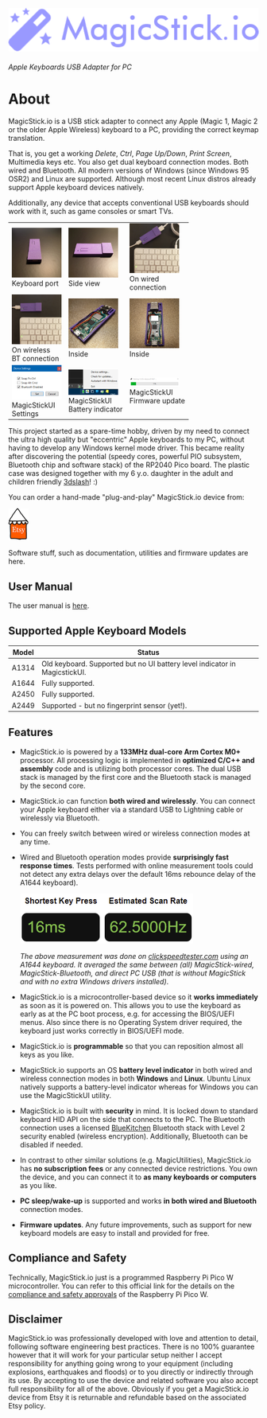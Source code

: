 [![magicstick-logo](docs/magicstick-logo.png)](https://github.com/samartzidis/magicstick.io)
###### Apple Keyboards USB Adapter for PC

# About

MagicStick.io is a USB stick adapter to connect any Apple (Magic 1, Magic 2 or the older Apple Wireless) keyboard to a PC, providing the correct keymap translation. 

That is, you get a working _Delete_, _Ctrl_, _Page Up/Down_, _Print Screen_, Multimedia keys etc. You also get dual keyboard connection modes. Both wired and Bluetooth. All modern versions of Windows (since Windows 95 OSR2) and Linux are supported. Although most recent Linux distros already support Apple keyboard devices natively.

Additionally, any device that accepts conventional USB keyboards should work with it, such as game consoles or smart TVs.
  
<table>
<body>
  <tr>
    <td>
    <a href="docs/front.png"><img src="docs/front_tn.png" alt=""></a>
    </br>
    Keyboard port
    </td>
    <td>
    <a href="docs/side.png"><img src="docs/side_tn.png" alt=""></a>
    </br>
    Side view
    </td>
    <td>
    <a href="docs/wired.png"><img src="docs/wired_tn.png" alt=""></a>
    </br>
    On wired</br>connection
    </td>
  </tr>
  <tr>
    <td>
    <a href="docs/wireless.png"><img src="docs/wireless_tn.png" alt=""></a>
    </br>
    On wireless</br>BT connection
    </td>
    <td>
    <a href="docs/open-1.png"><img src="docs/open-1_tn.png" alt=""></a>
    </br>
    Inside
    </td>    
    <td>
    <a href="docs/open-2.png"><img src="docs/open-2_tn.png" alt=""></a>
    </br>
    Inside
    </td>
  </tr>
  <tr>
    <td>
    <a href="docs/20230927213111.png"><img src="docs/20230927213111_tn.png" alt=""></a>
    </br>
    MagicStickUI</br>
    Settings
    </td>
    <td>
    <a href="docs/20230927210205.png"><img src="docs/20230927210205_tn.png" alt=""></a>
    </br>
    MagicStickUI</br>
    Battery indicator
    </td>    
    <td>
    <a href="docs/20230927211852.png"><img src="docs/20230927211852_tn.png" alt=""></a>
    </br>
    MagicStickUI</br>
    Firmware update
    </td>
  </tr>
  </body>
</table>

This project started as a spare-time hobby, driven by my need to connect the ultra high quality but "eccentric" Apple keyboards to my PC, without having to develop any Windows kernel mode driver. This became reality after discovering the potential (speedy cores, powerful PIO subsystem, Bluetooth chip and software stack) of the RP2040 Pico board. The plastic case was designed together with my 6 y.o. daughter in the adult and children friendly [3dslash](https://www.3dslash.net/)! :)

You can order a hand-made "plug-and-play" MagicStick.io device from: 

[![magicstick-logo](docs/etsy.png)](https://www.etsy.com/shop/MagicStickIO)

Software stuff, such as documentation, utilities and firmware updates are here.

## User Manual

The user manual is [here](docs/README.md).

## Supported Apple Keyboard Models

| Model | Status |
| -------- | ------- |
| A1314 | Old keyboard. Supported but no UI battery level indicator in MagicstickUI. |
| A1644 | Fully supported. |
| A2450 | Fully supported. |
| A2449 | Supported - but no fingerprint sensor (yet!). |

## Features

- MagicStick.io is powered by a **133MHz dual-core Arm Cortex M0+** processor. All processing logic is implemented in **optimized C/C++ and assembly** code and is utilizing both processor cores. The dual USB stack is managed by the first core and the Bluetooth stack is managed by the second core.
- MagicStick.io can function **both wired and wirelessly**. You can connect your Apple keyboard either via a standard USB to Lightning cable or wirelessly via Bluetooth. 
- You can freely switch between wired or wireless connection modes at any time.
- Wired and Bluetooth operation modes provide **surprisingly fast response times**. Tests performed with online measurement tools could not detect any extra delays over the default 16ms rebounce delay of the A1644 keyboard).

  ![](docs/20231001222021.png)
  
  _The above measurement was done on [clickspeedtester.com](https://www.clickspeedtester.com) using an A1644 keyboard. It averaged the same between (all) MagicStick-wired, MagicStick-Bluetooth, and direct PC USB (that is without MagicStick and with no extra Windows drivers installed)_.
- MagicStick.io is a microcontroller-based device so it **works immediately** as soon as it is powered on. This allows you to use the keyboard as early as at the PC boot process, e.g. for accessing the BIOS/UEFI menus. Also since there is no Operating System driver required, the keyboard just works correctly in BIOS/UEFI mode.
- MagicStick.io is **programmable** so that you can reposition almost all keys as you like.
- MagicStick.io supports an OS **battery level indicator** in both wired and wireless connection modes in both **Windows** and **Linux**. Ubuntu Linux natively supports a battery-level indicator whereas for Windows you can use the MagicStickUI utility.
- MagicStick.io is built with **security** in mind. It is locked down to standard keyboard HID API on the side that connects to the PC. The Bluetooth connection uses a licensed [BlueKitchen](https://bluekitchen-gmbh.com/) Bluetooth stack with Level 2 security enabled (wireless encryption). Additionally, Bluetooth can be disabled if needed.
- In contrast to other similar solutions (e.g. MagicUtilities), MagicStick.io has **no subscription fees** or any connected device restrictions. You own the device, and you can connect it to **as many keyboards or computers** as you like.
- **PC sleep/wake-up** is supported and works **in both wired and Bluetooth** connection modes.
- **Firmware updates**. Any future improvements, such as support for new keyboard models are easy to install and provided for free.


## Compliance and Safety

Technically, MagicStick.io just is a programmed Raspberry Pi Pico W microcontroller. You can refer to this official link for the details on the [compliance and safety approvals](https://pip.raspberrypi.com/categories/688) of the Raspberry Pi Pico W.

## Disclaimer

MagicStick.io was professionally developed with love and attention to detail, following software engineering best practices. There is no 100% guarantee however that it will work for your particular setup neither I accept responsibility for anything going wrong to your equipment (including explosions, earthquakes and floods) or to you directly or indirectly through its use. By accepting to use the device and related software you also accept full responsibility for all of the above. Obviously if you get a MagicStick.io device from Etsy it is returnable and refundable based on the associated Etsy policy.


 







